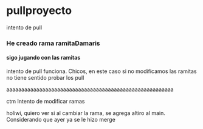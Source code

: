 # pullproyecto
intento de pull
### He creado rama ramitaDamaris
#### sigo jugando con las ramitas
intento de pull funciona. Chicos, en este caso si no modificamos las ramitas no tiene sentido probar los pull

aaaaaaaaaaaaaaaaaaaaaaaaaaaaaaaaaaaaaaaaaaaaaaaaaaaaaaaa


ctm
Intento de modificar ramas

holiwi, quiero ver si al cambiar la rama, se agrega altiro al main. Considerando que ayer ya se le hizo merge 



